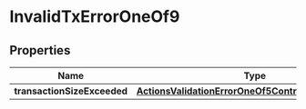 
# InvalidTxErrorOneOf9

## Properties
| Name | Type | Description | Notes |
| ------------ | ------------- | ------------- | ------------- |
| **transactionSizeExceeded** | [**ActionsValidationErrorOneOf5ContractSizeExceeded**](ActionsValidationErrorOneOf5ContractSizeExceeded.md) |  |  |



